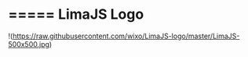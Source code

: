=====
LimaJS Logo
=====

!(https://raw.githubusercontent.com/wixo/LimaJS-logo/master/LimaJS-500x500.jpg)